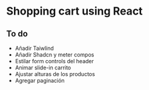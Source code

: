 # Shopping cart using React

## To do

- Añadir Taiwlind
- Añadir Shadcn y meter compos
- Estilar form controls del header
- Animar slide-in carrito
- Ajustar alturas de los productos
- Agregar paginación
